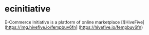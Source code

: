 # ecinitiative
E-Commerce Initiative is a platform of online marketplace
[![HiveFive]
(https://img.hivefive.io/fempbuv6fn]
(https://hivefive.io/fempbuv6fn)
